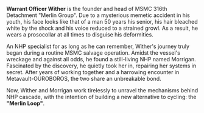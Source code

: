 **Warrant Officer Wither** is the founder and head of MSMC 316th Detachment "Merlin Group". Due to a mysterious memetic accident in his youth, his face looks like that of a man 50 years his senior, his hair bleached white by the shock and his voice reduced to a strained growl. As a result, he wears a prosocollar at all times to disguise his deformities.

An NHP specialist for as long as he can remember, Wither's journey truly began during a routine MSMC salvage operation. Amidst the vessel's wreckage and against all odds, he found a still-living NHP named Morrigan. Fascinated by the discovery, he quietly took her in, repairing her systems in secret. After years of working together and a harrowing encounter in Metavault-OUROBOROS, the two share an unbreakable bond.

Now, Wither and Morrigan work tirelessly to unravel the mechanisms behind NHP cascade, with the intention of building a new alternative to cycling: the **"Merlin Loop"**.
